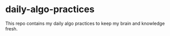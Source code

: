 # daily-algo-practices
This repo contains my daily algo practices to keep my brain and knowledge fresh.
